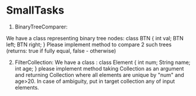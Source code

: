 # SmallTasks
1) BinaryTreeComparer:

  We have a class representing binary tree nodes: 
  class BTN { 
      int val; 
      BTN left; 
      BTN right; 
  } 
  Please implement method to compare 2 such trees (returns: true if fully equal, false - otherwise) 

2) FilterCollection:
  We have a class : class Element { int num; String name; int age; } please implement method taking Collection<Element> 
  as an argument and returning Collection<Element> where all elements are unique by "num" and age>20. 
  In case of ambiguity, put in target collection any of input elements. 
